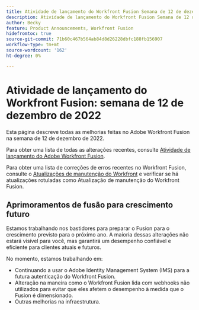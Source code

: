 ```yaml
---
title: Atividade de lançamento do Workfront Fusion Semana de 12 de dezembro de 2022
description: Atividade de lançamento do Workfront Fusion Semana de 12 de dezembro de 2022
author: Becky
feature: Product Announcements, Workfront Fusion
hidefromtoc: true
source-git-commit: 71b60c467b564ab84d8d26228dbfc188fb156907
workflow-type: tm+mt
source-wordcount: '162'
ht-degree: 0%

---
```


# Atividade de lançamento do Workfront Fusion: semana de 12 de dezembro de 2022

Esta página descreve todas as melhorias feitas no Adobe Workfront Fusion na semana de 12 de dezembro de 2022.

Para obter uma lista de todas as alterações recentes, consulte [Atividade de lançamento do Adobe Workfront Fusion](../../../product-announcements/product-releases/fusion-release-activity/fusion-release-activity.md).

Para obter uma lista de correções de erros recentes no Workfront Fusion, consulte o [Atualizações de manutenção do Workfront](https://experienceleague.adobe.com/docs/workfront-known-issues/releases/current-updates.html) e verificar se há atualizações rotuladas como Atualização de manutenção do Workfront Fusion.

## Aprimoramentos de fusão para crescimento futuro

Estamos trabalhando nos bastidores para preparar o Fusion para o crescimento previsto para o próximo ano. A maioria dessas alterações não estará visível para você, mas garantirá um desempenho confiável e eficiente para clientes atuais e futuros.


No momento, estamos trabalhando em:

* Continuando a usar o Adobe Identity Management System (IMS) para a futura autenticação do Workfront Fusion.
* Alteração na maneira como o Workfront Fusion lida com webhooks não utilizados para evitar que eles afetem o desempenho à medida que o Fusion é dimensionado.
* Outras melhorias na infraestrutura.
